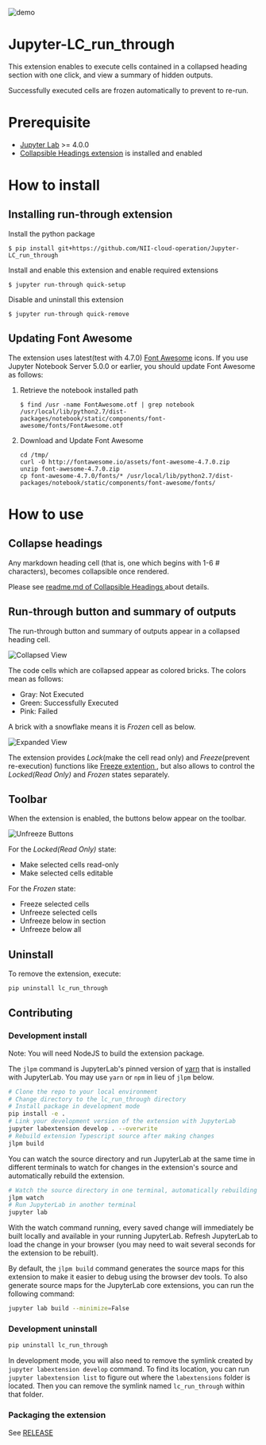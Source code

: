 ![demo](./demo.gif)

# Jupyter-LC_run_through

This extension enables to execute cells contained in a collapsed heading section
with one click, and view a summary of hidden outputs.

Successfully executed cells are frozen automatically to prevent to re-run.

# Prerequisite

* [Jupyter Lab](https://github.com/jupyterlab/jupyterlab) >= 4.0.0
* [Collapsible Headings extension](https://github.com/ipython-contrib/jupyter_contrib_nbextensions/tree/master/src/jupyter_contrib_nbextensions/nbextensions/collapsible_headings) is installed and enabled

#  How to install

## Installing run-through extension

Install the python package

    $ pip install git+https://github.com/NII-cloud-operation/Jupyter-LC_run_through

Install and enable this extension and enable required extensions

    $ jupyter run-through quick-setup

Disable and uninstall this extension

    $ jupyter run-through quick-remove

## Updating Font Awesome

The extension uses latest(test with 4.7.0) [Font Awesome](http://fontawesome.io/) icons.
If you use Jupyter Notebook Server 5.0.0 or earlier, you should update Font Awesome as follows:

1. Retrieve the notebook installed path

    ```
    $ find /usr -name FontAwesome.otf | grep notebook
    /usr/local/lib/python2.7/dist-packages/notebook/static/components/font-awesome/fonts/FontAwesome.otf
    ```

2. Download and Update Font Awesome

    ```
    cd /tmp/
    curl -O http://fontawesome.io/assets/font-awesome-4.7.0.zip
    unzip font-awesome-4.7.0.zip
    cp font-awesome-4.7.0/fonts/* /usr/local/lib/python2.7/dist-packages/notebook/static/components/font-awesome/fonts/
    ```

# How to use

## Collapse headings

Any markdown heading cell (that is, one which begins with 1-6 # characters), becomes collapsible once rendered.

Please see [readme.md of Collapsible Headings ](https://github.com/ipython-contrib/jupyter_contrib_nbextensions/blob/master/src/jupyter_contrib_nbextensions/nbextensions/collapsible_headings/readme.md) about details.

## Run-through button and summary of outputs

The run-through button and summary of outputs appear in a collapsed heading cell.

![Collapsed View](lc_run_through/nbextension/icon.png)

The code cells which are collapsed appear as colored bricks.
The colors mean as follows:

- Gray: Not Executed
- Green: Successfully Executed
- Pink: Failed

A brick with a snowflake means it is *Frozen* cell as below.

![Expanded View](lc_run_through/nbextension/expanded.png)

The extension provides *Lock*(make the cell read only) and *Freeze*(prevent re-execution) functions like [Freeze extention ](https://github.com/ipython-contrib/jupyter_contrib_nbextensions/tree/master/src/jupyter_contrib_nbextensions/nbextensions/freeze), but also allows to control the *Locked(Read Only)* and *Frozen* states separately.

## Toolbar

When the extension is enabled, the buttons below appear on the toolbar.

![Unfreeze Buttons](lc_run_through/nbextension/unfreeze-buttons.png)

For the *Locked(Read Only)* state:

- Make selected cells read-only
- Make selected cells editable

For the *Frozen* state:

- Freeze selected cells
- Unfreeze selected cells
- Unfreeze below in section
- Unfreeze below all

## Uninstall

To remove the extension, execute:

```bash
pip uninstall lc_run_through
```

## Contributing

### Development install

Note: You will need NodeJS to build the extension package.

The `jlpm` command is JupyterLab's pinned version of
[yarn](https://yarnpkg.com/) that is installed with JupyterLab. You may use
`yarn` or `npm` in lieu of `jlpm` below.

```bash
# Clone the repo to your local environment
# Change directory to the lc_run_through directory
# Install package in development mode
pip install -e .
# Link your development version of the extension with JupyterLab
jupyter labextension develop . --overwrite
# Rebuild extension Typescript source after making changes
jlpm build
```

You can watch the source directory and run JupyterLab at the same time in different terminals to watch for changes in the extension's source and automatically rebuild the extension.

```bash
# Watch the source directory in one terminal, automatically rebuilding when needed
jlpm watch
# Run JupyterLab in another terminal
jupyter lab
```

With the watch command running, every saved change will immediately be built locally and available in your running JupyterLab. Refresh JupyterLab to load the change in your browser (you may need to wait several seconds for the extension to be rebuilt).

By default, the `jlpm build` command generates the source maps for this extension to make it easier to debug using the browser dev tools. To also generate source maps for the JupyterLab core extensions, you can run the following command:

```bash
jupyter lab build --minimize=False
```

### Development uninstall

```bash
pip uninstall lc_run_through
```

In development mode, you will also need to remove the symlink created by `jupyter labextension develop`
command. To find its location, you can run `jupyter labextension list` to figure out where the `labextensions`
folder is located. Then you can remove the symlink named `lc_run_through` within that folder.

### Packaging the extension

See [RELEASE](RELEASE.md)
